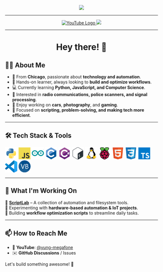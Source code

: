 <div align="center">
  <img height="150" src="https://avatars.githubusercontent.com/u/61205646" />
</div>

---

<div align="center">
  <a href="https://www.youtube.com/@yung-megafone" target="_blank">
    <img src="https://img.shields.io/static/v1?message=YouTube&logo=youtube&label=&color=FF0000&logoColor=white&labelColor=&style=for-the-badge" height="25" alt="YouTube Logo" />
  </a>
  <img src="https://visitor-badge.laobi.icu/badge?page_id=yung-megafone" />
</div>

---

<h1 align="center">Hey there! 👋</h1>

## 👨‍💻 About Me

- 📍 From **Chicago**, passionate about **technology and automation**.
- 🔧 Hands-on learner, always looking to **build and optimize workflows**.
- 💻 Currently learning **Python, JavaScript, and Computer Science**.
- 📡 Interested in **radio communications, police scanners, and signal processing**.
- 🚗 Enjoy working on **cars**, **photography**, and **gaming**.
- 🎯 Focused on **scripting, problem-solving, and making tech more efficient**.

---

## 🛠 Tech Stack & Tools

<div align="left">
  <img src="https://github.com/devicons/devicon/blob/master/icons/python/python-original.svg" height="40" alt="Python" />
  <img src="https://github.com/devicons/devicon/blob/master/icons/javascript/javascript-original.svg" height="40" alt="JavaScript" />
  <img src="https://github.com/devicons/devicon/blob/master/icons/arduino/arduino-original.svg" height="40" alt="Arduino" />
  <img src="https://github.com/devicons/devicon/blob/master/icons/c/c-original.svg" height="40" alt="C" />
  <img src="https://github.com/devicons/devicon/blob/master/icons/csharp/csharp-original.svg" height="40" alt="C#" />
  <img src="https://github.com/devicons/devicon/blob/master/icons/bash/bash-original.svg" height="40" alt="Bash" />
  <img src="https://github.com/devicons/devicon/blob/master/icons/linux/linux-original.svg" height="40" alt="Linux" />
  <img src="https://github.com/devicons/devicon/blob/master/icons/raspberrypi/raspberrypi-original.svg" height="40" alt="Raspberry Pi" />
  <img src="https://github.com/devicons/devicon/blob/master/icons/html5/html5-original.svg" height="40" alt="HTML5" />
  <img src="https://github.com/devicons/devicon/blob/master/icons/css3/css3-original.svg" height="40" alt="CSS3" />
  <img src="https://github.com/devicons/devicon/blob/master/icons/typescript/typescript-original.svg" height="40" alt="TypeScript" />
  <img src="https://github.com/devicons/devicon/blob/master/icons/vscode/vscode-original.svg" height="40" alt="VS Code" />
  <img src="https://github.com/devicons/devicon/blob/master/icons/visualbasic/visualbasic-original.svg" height="40" alt="Visual Basic" />
</div>

---

## 🚀 What I'm Working On
🔹 **[ScriptLab](https://github.com/yung-megafone/ScriptLab)** – A collection of automation and filesystem tools.  
🔹 Experimenting with **hardware-based automation & IoT projects**.  
🔹 Building **workflow optimization scripts** to streamline daily tasks.  

---

## 📫 How to Reach Me
- 🎥 **YouTube**: [@yung-megafone](https://www.youtube.com/@yung-megafone)  
- ✉️ **GitHub Discussions** / Issues  

Let's build something awesome! 🚀
